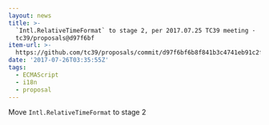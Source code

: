 ```yaml
---
layout: news
title: >-
  `Intl.RelativeTimeFormat` to stage 2, per 2017.07.25 TC39 meeting ·
  tc39/proposals@d97f6bf
item-url: >-
  https://github.com/tc39/proposals/commit/d97f6bf6b8f841b3c4741eb91c2f60c4f02f6b6c
date: '2017-07-26T03:35:55Z'
tags:
  - ECMAScript
  - i18n
  - proposal
---
```

Move `Intl.RelativeTimeFormat` to stage 2
